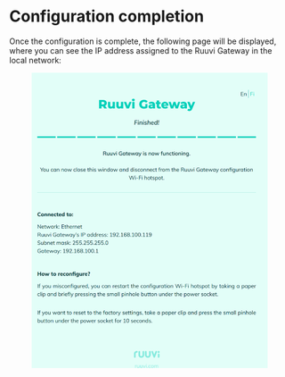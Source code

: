 # Configuration completion

Once the configuration is complete, the following page will be displayed, where you can see the IP address assigned to the Ruuvi Gateway in the local network:

<figure><img src="../../.gitbook/assets/image (35).png" alt=""><figcaption></figcaption></figure>

